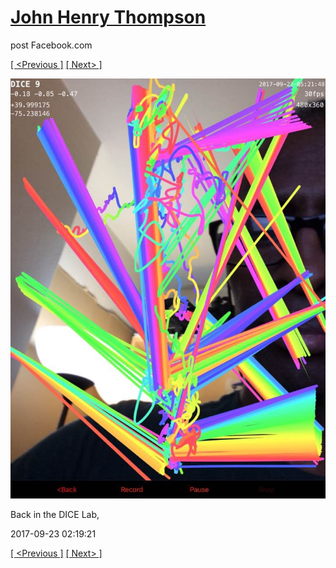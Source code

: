 # [John Henry Thompson](../README.md)
post Facebook.com

[[ <Previous ]](2017-09-23-5.md) [[ Next> ]](2017-09-22-1.md)

[![](../media/2017-09-23/Timeline-Photos-Back-in-the-DICE-Lab.jpg)](../README.md)

Back in the DICE Lab,

2017-09-23 02:19:21

[[ <Previous ]](2017-09-23-5.md) [[ Next> ]](2017-09-22-1.md)